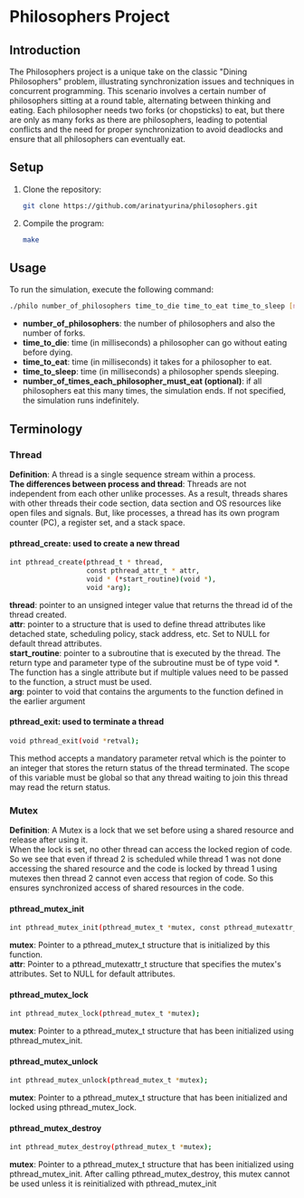 # Philosophers Project

## Introduction

The Philosophers project is a unique take on the classic "Dining Philosophers" problem, illustrating synchronization issues and techniques in concurrent programming. This scenario involves a certain number of philosophers sitting at a round table, alternating between thinking and eating. Each philosopher needs two forks (or chopsticks) to eat, but there are only as many forks as there are philosophers, leading to potential conflicts and the need for proper synchronization to avoid deadlocks and ensure that all philosophers can eventually eat.

## Setup

1. Clone the repository:

    ```sh
    git clone https://github.com/arinatyurina/philosophers.git
    ```

2. Compile the program:

    ```sh
    make
    ```

## Usage

To run the simulation, execute the following command:

```sh
./philo number_of_philosophers time_to_die time_to_eat time_to_sleep [number_of_times_each_philosopher_must_eat]
```
+ **number_of_philosophers**: the number of philosophers and also the number of forks.  
+ **time_to_die**: time (in milliseconds) a philosopher can go without eating before dying.  
+ **time_to_eat**: time (in milliseconds) it takes for a philosopher to eat.  
+ **time_to_sleep**: time (in milliseconds) a philosopher spends sleeping.  
+ **number_of_times_each_philosopher_must_eat (optional)**: if all philosophers eat this many times, the simulation ends. If not specified, the simulation runs indefinitely.

## Terminology

### Thread
**Definition**: A thread is a single sequence stream within a process.  
**The differences between process and thread**: Threads are not independent from each other unlike processes. As a result, threads shares with other threads their code section, data section and OS resources like open files and signals. But, like processes, a thread has its own program counter (PC), a register set, and a stack space. 

#### pthread_create: used to create a new thread 
```sh
int pthread_create(pthread_t * thread, 
                   const pthread_attr_t * attr, 
                   void * (*start_routine)(void *), 
                   void *arg);
```
**thread**: pointer to an unsigned integer value that returns the thread id of the thread created.  
**attr**: pointer to a structure that is used to define thread attributes like detached state, scheduling policy, stack address, etc. Set to NULL for default thread attributes.  
**start_routine**: pointer to a subroutine that is executed by the thread. The return type and parameter type of the subroutine must be of type void *. The function has a single attribute but if multiple values need to be passed to the function, a struct must be used.  
**arg**: pointer to void that contains the arguments to the function defined in the earlier argument

#### pthread_exit: used to terminate a thread 
```sh
void pthread_exit(void *retval);
``` 
This method accepts a mandatory parameter retval which is the pointer to an integer that stores the return status of the thread terminated. The scope of this variable must be global so that any thread waiting to join this thread may read the return status.

### Mutex
**Definition**: A Mutex is a lock that we set before using a shared resource and release after using it.  
When the lock is set, no other thread can access the locked region of code.
So we see that even if thread 2 is scheduled while thread 1 was not done accessing the shared resource and the code is locked by thread 1 using mutexes then thread 2 cannot even access that region of code.
So this ensures synchronized access of shared resources in the code.

#### pthread_mutex_init
```sh
int pthread_mutex_init(pthread_mutex_t *mutex, const pthread_mutexattr_t *attr);
``` 
**mutex**: Pointer to a pthread_mutex_t structure that is initialized by this function.  
**attr**: Pointer to a pthread_mutexattr_t structure that specifies the mutex's attributes. Set to NULL for default attributes.
#### pthread_mutex_lock
```sh
int pthread_mutex_lock(pthread_mutex_t *mutex);
```
**mutex**: Pointer to a pthread_mutex_t structure that has been initialized using pthread_mutex_init.
#### pthread_mutex_unlock
```sh
int pthread_mutex_unlock(pthread_mutex_t *mutex);
``` 
**mutex**: Pointer to a pthread_mutex_t structure that has been initialized and locked using pthread_mutex_lock.
#### pthread_mutex_destroy
```sh
int pthread_mutex_destroy(pthread_mutex_t *mutex);
``` 
**mutex**: Pointer to a pthread_mutex_t structure that has been initialized using pthread_mutex_init. After calling pthread_mutex_destroy, this mutex cannot be used unless it is reinitialized with pthread_mutex_init
